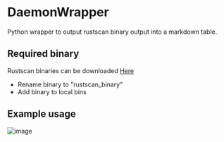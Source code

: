 # DaemonWrapper
Python wrapper to output rustscan binary output into a markdown table.

## Required binary
Rustscan binaries can be downloaded [Here](https://github.com/bee-san/RustScan/releases/)
- Rename binary to "rustscan_binary"
- Add binary to local bins

## Example usage
![image](https://github.com/user-attachments/assets/fa55a1c0-f20f-4675-9947-52df6840aa35)
